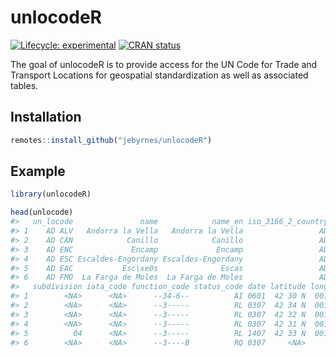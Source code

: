 
<!-- README.md is generated from README.Rmd. Please edit that file -->

# unlocodeR

<!-- badges: start -->

[![Lifecycle:
experimental](https://img.shields.io/badge/lifecycle-experimental-orange.svg)](https://www.tidyverse.org/lifecycle/#experimental)
[![CRAN
status](https://www.r-pkg.org/badges/version/unlocodeR)](https://CRAN.R-project.org/package=unlocodeR)
<!-- badges: end -->

The goal of unlocodeR is to provide access for the UN Code for Trade and
Transport Locations for geospatial standardization as well as associated
tables.

## Installation

<!--
You can install the released version of unlocodeR from [CRAN](https://CRAN.R-project.org) with:

``` r
install.packages("unlocodeR")
```
-->

``` r
remotes::install_github("jebyrnes/unlocodeR")
```

## Example

``` r
library(unlocodeR)

head(unlocode)
#>   un_locode               name            name_en iso_3166_2_country
#> 1    AD ALV   Andorra la Vella   Andorra la Vella                 AD
#> 2    AD CAN            Canillo            Canillo                 AD
#> 3    AD ENC             Encamp             Encamp                 AD
#> 4    AD ESC Escaldes-Engordany Escaldes-Engordany                 AD
#> 5    AD EAC           Esc\xe0s              Escas                 AD
#> 6    AD FMO  La Farga de Moles  La Farga de Moles                 AD
#>   subdivision iata_code function_code status_code date latitude longitude
#> 1        <NA>      <NA>      --34-6--          AI 0601  42 30 N  001 31 E
#> 2        <NA>      <NA>      --3-----          RL 0307  42 34 N  001 35 E
#> 3        <NA>      <NA>      --3-----          RL 0307  42 32 N  001 34 E
#> 4        <NA>      <NA>      --3-----          RL 0307  42 31 N  001 33 E
#> 5          04      <NA>      --3-----          RL 1407  42 33 N  001 31 E
#> 6        <NA>      <NA>      --3----B          RQ 0307     <NA>      <NA>
```
